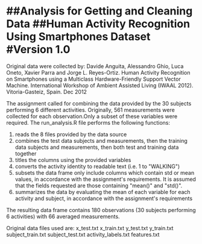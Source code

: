 ##Analysis for Getting and Cleaning Data
##Human Activity Recognition Using Smartphones Dataset
#Version 1.0
========================================================

Original data were collected by:
Davide Anguita, Alessandro Ghio, Luca Oneto, Xavier Parra and Jorge L. Reyes-Ortiz. Human Activity Recognition on Smartphones using a Multiclass Hardware-Friendly Support Vector Machine. International Workshop of Ambient Assisted Living (IWAAL 2012). Vitoria-Gasteiz, Spain. Dec 2012

The assignment called for combining the data provided by the 30 subjects performing 6 different activities. Originally, 561 measurements were collected for each observation.Only a subset of these variables were required. The run_analysis.R file performs the following functions:
1) reads the 8 files provided by the data source
2) combines the test data subjects and measurements, then the training data subjects and measurements, then both test and training data together
3) titles the columns using the provided variables
4) converts the activity identity to readable text (i.e. 1 to "WALKING")
5) subsets the data frame only include columns which contain std or mean values, in accordance with the assignment's requirements. It is assumed that the fields requested are those containing "mean()" and "std()".
6) summarizes the data by evaluating the mean of each variable for each activity and subject, in accordance with the assignment's requirements

The resulting data frame contains 180 observations (30 subjects performing 6 activities) with 66 averaged measurements.

Original data files used are:
x_test.txt
x_train.txt
y_test.txt
y_train.txt
subject_train.txt
subject_test.txt
activity_labels.txt
features.txt

